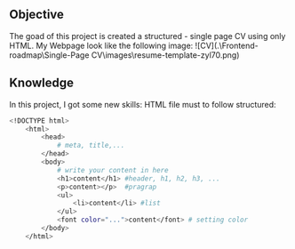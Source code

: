 ## Objective

The goad of this project is created a structured - single page CV using only HTML.
My Webpage look like the following image:
![CV](.\Frontend-roadmap\Single-Page CV\images\resume-template-zyl70.png)

## Knowledge
In this project, I got some new skills:
HTML file must to follow structured:

```bash
<!DOCTYPE html>
    <html>
        <head>
            # meta, title,...
        </head>
        <body>
            # write your content in here
            <h1>content</h1> #header, h1, h2, h3, ...
            <p>content></p>  #pragrap
            <ul>
                <li>content</li> #list
            </ul>
            <font color="...">content</font> # setting color
        </body>
    </html>
```
